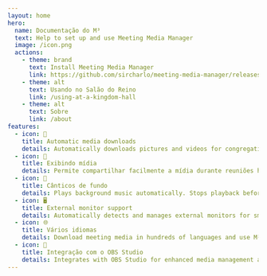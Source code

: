 ```yaml
---
layout: home
hero:
  name: Documentação do M³
  text: Help to set up and use Meeting Media Manager
  image: /icon.png
  actions:
    - theme: brand
      text: Install Meeting Media Manager
      link: https://github.com/sircharlo/meeting-media-manager/releases/latest
    - theme: alt
      text: Usando no Salão do Reino
      link: /using-at-a-kingdom-hall
    - theme: alt
      text: Sobre
      link: /about
features:
  - icon: 🚀
    title: Automatic media downloads
    details: Automatically downloads pictures and videos for congregation meetings in any language available on JW.org.
  - icon: 🎦
    title: Exibindo mídia
    details: Permite compartilhar facilmente a mídia durante reuniões híbridas ou presenciais.
  - icon: 🎵
    title: Cânticos de fundo
    details: Plays background music automatically. Stops playback before the meeting starts. Background music can be restarted in one click after the meeting.
  - icon: 🖥️
    title: External monitor support
    details: Automatically detects and manages external monitors for smooth media presentations.
  - icon: 🌐
    title: Vários idiomas
    details: Download meeting media in hundreds of languages and use M³'s interface in any of the many available languages.
  - icon: 🧩
    title: Integração com o OBS Studio
    details: Integrates with OBS Studio for enhanced media management and presenting capabilities.
---
```

